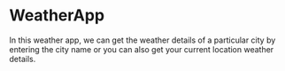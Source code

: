 # WeatherApp
In this weather app, we can get the weather details of a particular city by entering the city name or you can also get your current location weather details.
